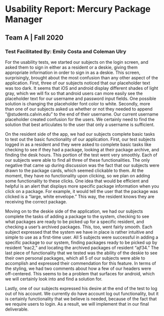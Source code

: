 # Usability Report: Mercury Package Manager
## Team A | Fall 2020
### Test Facilitated By: Emily Costa and Coleman Ulry

For the usability tests, we started our subjects on the login screen, and asked them to sign in either as a resident or a deskie, giving them appropriate information in order to sign in as a deskie. This screen, surprisingly, brought about the most confusion than any other aspect of the application. First, three of our subjects noticed that our placeholder text was too dark. It seems that iOS and android display different shades of light gray, which we will fix so that android users can more easily see the placeholder text for our username and password input fields. One possible solution is changing the placeholder font color to white. Secondly, more than one of our subjects asked us whether or not they needed to append “@students.calvin.edu” to the end of their username. Our current username placeholder created confusion for the users. We certainly need to find the solution that best articulates to the user that only a username is sufficient.

On the resident side of the app, we had our subjects complete basic tasks to test out the basic functionality of our application. First, our test subjects logged in as a resident and they were asked to complete basic tasks like checking to see if they had a package, looking at their package archive, and finding the desk hours. This portion of the test went very smoothly. Each of our subjects were able to find all three of these functionalities. The only negative that came up during discussion was the fact that our subjects were drawn to the package cards, which seemed clickable to them. At the moment, they have no functionality upon clicking, so we plan on adding some functionality to these clicks. One idea that would be efficient and helpful is an alert that displays more specific package information when you click on a package. For example, it would tell the user that the package was clicked is a “large, white envelope.” This way, the resident knows they are receiving the correct package.

Moving on to the deskie side of the application, we had our subjects complete the tasks of adding a package to the system, checking to see what packages are ready to be picked up for a specific resident, and checking a user’s archived packages. This, too, went fairly smooth. Each subject expressed that the system we have in place is rather intuitive and simple to use as a first-time user. All 5 subjects were successful in adding a specific package to our system, finding packages ready to be picked up by resident “eac2,” and locating the archived packages of resident “ajf34.” The last piece of functionality that we tested was the ability of the deskie to see their own personal packages, which all 5 of our subjects were able to accomplish and expressed their commendation for this feature. In terms of the styling, we had two comments about how a few of our headers were off-centered. This seems to be a problem that surfaces for android, which we will certainly look into and find a solution for.

Lastly, one of our subjects expressed his desire at the end of the test to log out of his account. We currently do have account log out functionality, but it is certainly functionality that we believe is needed, because of the fact that we require users to login. As a result, we will implement that in our final deliverable.
